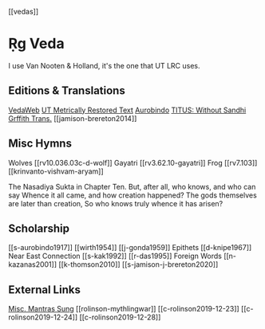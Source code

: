 [[vedas]]

# Ṛg Veda

I use Van Nooten & Holland, it's the one that UT LRC uses.

## Editions & Translations
[VedaWeb](https://vedaweb.uni-koeln.de/)
[UT Metrically Restored Text](https://liberalarts.utexas.edu/lrc/rigveda/index.php)
[Aurobindo](http://sri-aurobindo.in/workings/matherials/rigveda/10/10-036.htm)
[TITUS: Without Sandhi](http://titus.uni-frankfurt.de/texte/etcs/ind/aind/ved/rv/mt/rv.htm)
[Grffith Trans.](https://en.wikisource.org/wiki/The-Rig-Veda)
[[jamison-brereton2014]]

## Misc Hymns
Wolves [[rv10.036.03c-d-wolf]]
Gayatri [[rv3.62.10-gayatri]]
Frog [[rv7.103]]
[[krinvanto-vishvam-aryam]]

The Nasadiya Sukta in Chapter Ten.
    But, after all, who knows, and who can say
    Whence it all came, and how creation happened?
    The gods themselves are later than creation,
    So who knows truly whence it has arisen?

## Scholarship
[[s-aurobindo1917]]
[[wirth1954]]
[[j-gonda1959]] Epithets
[[d-knipe1967]] Near East Connection
[[s-kak1992]]
[[r-das1995]] Foreign Words
[[n-kazanas2001]]
[[k-thomson2010]]
[[s-jamison-j-brereton2020]]

## External Links
[Misc. Mantras Sung](misc-mantras-sung.md)
[[rolinson-mythlingwar]]
[[c-rolinson2019-12-23]]
[[c-rolinson2019-12-24]]
[[c-rolinson2019-12-28]]
